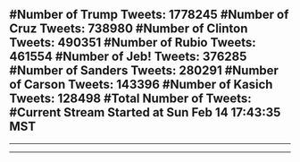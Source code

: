 #Number of Trump Tweets: 1778245
#Number of Cruz Tweets: 738980
#Number of Clinton Tweets: 490351
#Number of Rubio Tweets: 461554
#Number of Jeb! Tweets: 376285
#Number of Sanders Tweets: 280291
#Number of Carson Tweets: 143396
#Number of Kasich Tweets: 128498
#Total Number of Tweets:  
#Current Stream Started at Sun Feb 14 17:43:35 MST
---
---
---
